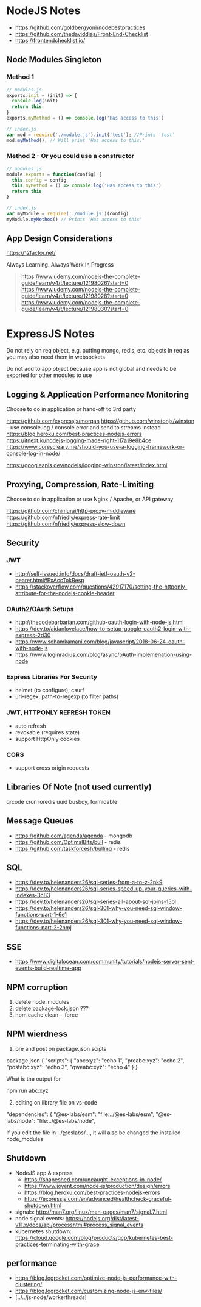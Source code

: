 # NodeJS Notes

- https://github.com/goldbergyoni/nodebestpractices
- https://github.com/thedaviddias/Front-End-Checklist
- https://frontendchecklist.io/

## Node Modules Singleton

### Method 1

```js
// modules.js
exports.init = (init) => {
  console.log(init)
  return this
}
exports.myMethod = () => console.log('Has access to this')
```

```js
// index.js
var mod = require('./module.js').init('test'); //Prints 'test'
mod.myMethod(); // Will print 'Has access to this.'
```

### Method 2 - Or you could use a constructor

```js
// modules.js
module.exports = function(config) {
  this.config = config
  this.myMethod = () => console.log('Has access to this')
  return this
}
```

```js
// index.js
var myModule = require('./module.js')(config)
myModule.myMethod() // Prints 'Has access to this'
```

## App Design Considerations

https://12factor.net/


Always Learning. Always Work In Progress

> https://www.udemy.com/nodejs-the-complete-guide/learn/v4/t/lecture/12198026?start=0
> https://www.udemy.com/nodejs-the-complete-guide/learn/v4/t/lecture/12198028?start=0
> https://www.udemy.com/nodejs-the-complete-guide/learn/v4/t/lecture/12198030?start=0


# ExpressJS Notes

Do not rely on req object, e.g. putting mongo, redis, etc. objects in req as you may also need them in websockets

Do not add to app object because app is not global and needs to be exported for other modules to use


## Logging & Application Performance Monitoring

Choose to do in application or hand-off to 3rd party

https://github.com/expressjs/morgan
https://github.com/winstonjs/winston - use console.log / console.error and send to streams instead
https://blog.heroku.com/best-practices-nodejs-errors
https://itnext.io/nodejs-logging-made-right-117a19e8b4ce
https://www.coreycleary.me/should-you-use-a-logging-framework-or-console-log-in-node/

https://googleapis.dev/nodejs/logging-winston/latest/index.html


## Proxying, Compression, Rate-Limiting

Choose to do in application or use Nginx / Apache, or API gateway

https://github.com/chimurai/http-proxy-middleware
https://github.com/nfriedly/express-rate-limit
https://github.com/nfriedly/express-slow-down

## Security

### JWT
- http://self-issued.info/docs/draft-ietf-oauth-v2-bearer.html#ExAccTokResp
- https://stackoverflow.com/questions/42917170/setting-the-httponly-attribute-for-the-nodejs-cookie-header

### OAuth2/OAuth Setups
- http://thecodebarbarian.com/github-oauth-login-with-node-js.html
- https://dev.to/aidanlovelace/how-to-setup-google-oauth2-login-with-express-2d30
- https://www.sohamkamani.com/blog/javascript/2018-06-24-oauth-with-node-js
- https://www.loginradius.com/blog/async/oAuth-implemenation-using-node

### Express Libraries For Security
- helmet (to configure), csurf
- url-regex, path-to-regexp (to filter paths)

### JWT, HTTPONLY REFRESH TOKEN
- auto refresh
- revokable (requires state)
- support HttpOnly cookies

### CORS
- support cross origin requests


## Libraries Of Note (not used currently)

qrcode
cron
ioredis
uuid
busboy, formidable

## Message Queues
- https://github.com/agenda/agenda - mongodb
- https://github.com/OptimalBits/bull - redis
- https://github.com/taskforcesh/bullmq - redis


## SQL
- https://dev.to/helenanders26/sql-series-from-a-to-z-2pk9
- https://dev.to/helenanders26/sql-series-speed-up-your-queries-with-indexes-3c83
- https://dev.to/helenanders26/sql-series-all-about-sql-joins-15ol
- https://dev.to/helenanders26/sql-301-why-you-need-sql-window-functions-part-1-6e1
- https://dev.to/helenanders26/sql-301-why-you-need-sql-window-functions-part-2-2nmj


## SSE

- https://www.digitalocean.com/community/tutorials/nodejs-server-sent-events-build-realtime-app

## NPM corruption
1. delete node_modules
2. delete package-lock.json ???
3. npm cache clean --force

## NPM wierdness

1. pre and post on package.json scipts

package.json
{
  "scripts": {
    "abc:xyz": "echo 1",
    "preabc:xyz": "echo 2",
    "postabc:xyz": "echo 3",
    "qweabc:xyz": "echo 4"
  }
}

What is the output for

npm run abc:xyz

2. editing on library file on vs-code

  "dependencies": {
    "@es-labs/esm": "file:../@es-labs/esm",
    "@es-labs/node": "file:../@es-labs/node",

If you edit the file in ../@eslabs/..., it will also be changed the installed node_modules

## Shutdown

- NodeJS app & express
  - https://shapeshed.com/uncaught-exceptions-in-node/
  - https://www.joyent.com/node-js/production/design/errors
  - https://blog.heroku.com/best-practices-nodejs-errors
  - https://expressjs.com/en/advanced/healthcheck-graceful-shutdown.html
- signals: http://man7.org/linux/man-pages/man7/signal.7.html
- node signal events: https://nodejs.org/dist/latest-v11.x/docs/api/processhtml#process_signal_events
- kubernetes shutdown: https://cloud.google.com/blog/products/gcp/kubernetes-best-practices-terminating-with-grace


## performance

- https://blog.logrocket.com/optimize-node-js-performance-with-clustering/
- https://blog.logrocket.com/customizing-node-js-env-files/
- [../../js-node/workerthreads]

